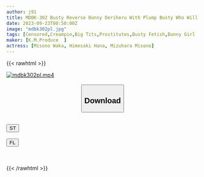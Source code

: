 ```yaml
---
author: j91
title: MDBK-302 Busty Reverse Bunny Deriheru With Plump Busty Who Will Continuously Nuki With Boobs Bare
date: 2023-09-23T00:50:00Z
image: "mdbk302pl.jpg"
tags: [Censored,Creampie,Big Tits,Prostitutes,Busty Fetish,Bunny Girl	]
maker: [K.M.Produce  ]
actress: [Misono Waka, Himesaki Hana, Mizuhara Misono]
---
```



{{< rawhtml >}}

<div class="video" data-videoid="WoWGj1aBBPCeXj">
    <a href="javascript:;">
        <img src="https://my.j91.asia/posts/mdbk302pl/mdbk302pl.jpg" width="WIDTH" height="HEIGHT" alt="mdbk302pl.mp4" loading="lazy">
    </a>
</div>

<script type="text/javascript" src="https://j91.asia/asset/on-demand-st.js"></script>

<br>
  <link rel="stylesheet" href="https://j91.asia/asset/bs5.css">
  
  <center>
  <button class="btn btn-primary" type="button" data-bs-toggle="collapse" data-bs-target=".multi-collapse" aria-expanded="false" aria-controls="multiCollapseExample1 multiCollapseExample2"><h2>Download</h2></button></center>
</p>
<div class="row">
  <div class="col">
    <div class="collapse multi-collapse" id="multiCollapseExample1">
      <div class="card card-body">
	      	      <br>
<div class="buttons">  
<a href="https://streamtape.to/v/WoWGj1aBBPCeXj"><button class="btn-hover color-3"><i class="fa fa-download"></i> ST</button></a></div>
    </div>
  </div>
</div>
  <div class="col">
    <div class="collapse multi-collapse" id="multiCollapseExample2">
      <div class="card card-body">
	      <br>
<div class="buttons">
    <a href="https://filelions.online/f/kul1cdibmzsr"><button class="btn-hover color-9"><i class="fa fa-download"></i> FL</button></a></div>
<br><br>
      </div>
    </div>
  </div>
</div>

{{< /rawhtml >}}